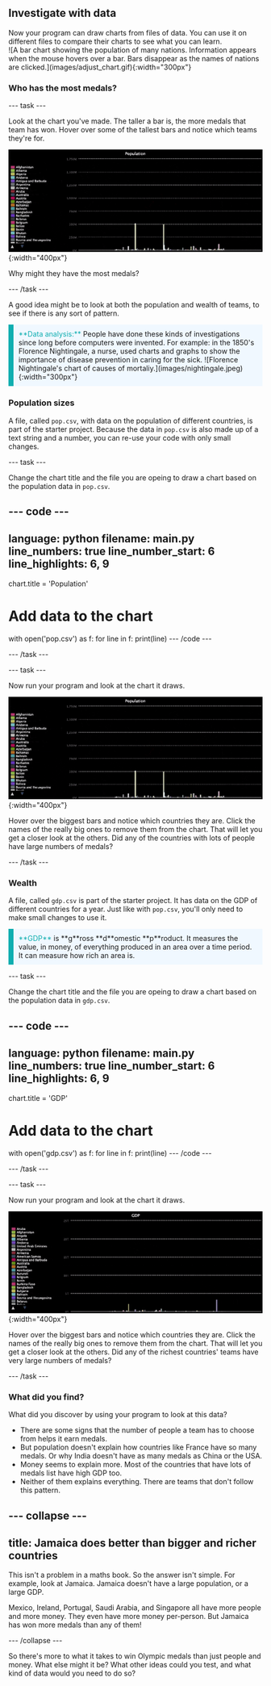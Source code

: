 ## Investigate with data

<div style="display: flex; flex-wrap: wrap">
<div style="flex-basis: 200px; flex-grow: 1; margin-right: 15px;">
Now your program can draw charts from files of data. You can use it on different files to compare their charts to see what you can learn.
</div>
<div>
![A bar chart showing the population of many nations. Information appears when the mouse hovers over a bar. Bars disappear as the names of nations are clicked.](images/adjust_chart.gif){:width="300px"}
</div>
</div>

### Who has the most medals?

--- task ---

Look at the chart you've made. The taller a bar is, the more medals that team has won. Hover over some of the tallest bars and notice which teams they're for. 

![A bar chart showing the population of many nations. Information appears when the mouse hovers over a bar. Bars disappear as the names of nations are clicked.](images/pop.gif){:width="400px"}

Why might they have the most medals?

--- /task ---

A good idea might be to look at both the population and wealth of teams, to see if there is any sort of pattern.

<p style="border-left: solid; border-width:10px; border-color: #0faeb0; background-color: aliceblue; padding: 10px;">
<span style="color: #0faeb0">**Data analysis:**</span> People have done these kinds of investigations since long before computers were invented. For example: in the 1850's Florence Nightingale, a nurse, used charts and graphs to show the importance of disease prevention in caring for the sick. 
![Florence Nightingale's chart of causes of mortaliy.](images/nightingale.jpeg){:width="300px"}
</p>

### Population sizes

A file, called `pop.csv`, with data on the population of different countries, is part of the starter project. Because the data in `pop.csv` is also made up of a text string and a number, you can re-use your code with only small changes.

--- task ---

Change the chart title and the file you are opeing to draw a chart based on the population data in `pop.csv`.

--- code ---
---
language: python
filename: main.py
line_numbers: true
line_number_start: 6 
line_highlights: 6, 9
---
chart.title = 'Population'

# Add data to the chart
with open('pop.csv') as f:
  for line in f:
    print(line)
--- /code ---

--- /task ---

--- task ---

Now run your program and look at the chart it draws. 

![A bar chart showing the population of many nations. Information appears when the mouse hovers over a bar. Bars disappear as the names of nations are clicked.](images/pop.gif){:width="400px"}

Hover over the biggest bars and notice which countries they are. Click the names of the really big ones to remove them from the chart. That will let you get a closer look at the others. Did any of the countries with lots of people have large numbers of medals?

--- /task ---

### Wealth

A file, called `gdp.csv` is part of the starter project. It has data on the GDP of different countries for a year. Just like with `pop.csv`, you'll only need to make small changes to use it.

<p style="border-left: solid; border-width:10px; border-color: #0faeb0; background-color: aliceblue; padding: 10px;">
<span style="color: #0faeb0">**GDP**</span> is **g**ross **d**omestic **p**roduct. It measures the value, in money, of everything produced in an area over a time period. It can measure how rich an area is.
</p>

--- task ---

Change the chart title and the file you are opeing to draw a chart based on the population data in `gdp.csv`.

--- code ---
---
language: python
filename: main.py
line_numbers: true
line_number_start: 6 
line_highlights: 6, 9
---
chart.title = 'GDP'

# Add data to the chart
with open('gdp.csv') as f:
  for line in f:
    print(line)
--- /code ---

--- /task ---

--- task ---

Now run your program and look at the chart it draws. 

![A bar chart showing the GDP of many nations. Information appears when the mouse hovers over a bar. Bars disappear as the names of nations are clicked.](images/gdp.gif){:width="400px"}

Hover over the biggest bars and notice which countries they are. Click the names of the really big ones to remove them from the chart. That will let you get a closer look at the others. Did any of the richest countries' teams have very large numbers of medals?

--- /task ---

### What did you find?
What did you discover by using your program to look at this data?

 - There are some signs that the number of people a team has to choose from helps it earn medals.
 - But population doesn't explain how countries like France have so many medals. Or why India doesn't have as many medals as China or the USA.
 - Money seems to explain more. Most of the countries that have lots of medals list have high GDP too.
 - Neither of them explains everything. There are teams that don't follow this pattern.

--- collapse ---
---
title: Jamaica does better than bigger and richer countries
---
This isn't a problem in a maths book. So the answer isn't simple. For example, look at Jamaica. Jamaica doesn't have a large population, or a large GDP. 
 
 Mexico, Ireland, Portugal, Saudi Arabia, and Singapore all have more people and more money. They even have more money per-person. But Jamaica has won more medals than any of them!

--- /collapse ---

So there's more to what it takes to win Olympic medals than just people and money. What else might it be? What other ideas could you test, and what kind of data would you need to do so?